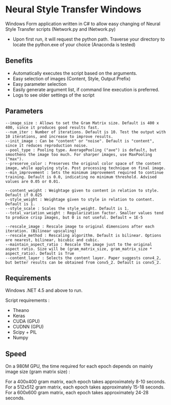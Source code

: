 # Neural Style Transfer Windows

Windows Form application written in C# to allow easy changing of Neural Style Transfer scripts (Network.py and INetwork.py) 

- Upon first run, it will request the python path. Traverse your directory to locate the python.exe of your choice (Anaconda is tested)

## Benefits
- Automatically executes the script based on the arguments.
- Easy selection of images (Content, Style, Output Prefix)
- Easy parameter selection
- Easily generate argument list, if command line execution is preferred.
- Logs to see older settings of the script

## Parameters
```
--image_size : Allows to set the Gram Matrix size. Default is 400 x 400, since it produces good results fast. 
--num_iter : Number of iterations. Default is 10. Test the output with 10 iterations, and increase to improve results.
--init_image : Can be "content" or "noise". Default is "content", since it reduces reproduction noise.
--pool_type : Pooling type. AveragePooling ("ave") is default, but smoothens the image too much. For sharper images, use MaxPooling ("max").
--preserve_color : Preserves the original color space of the content image, while applying style. Post processing technique on final image.
--min_improvement : Sets the minimum improvement required to continue training. Default is 0.0, indicating no minimum threshold. Advised values are 0.05 or 0.01.

--content_weight : Weightage given to content in relation to style. Default if 0.025
--style_weight : Weightage given to style in relation to content. Default is 1. 
--style_scale : Scales the style_weight. Default is 1. 
--total_variation_weight : Regularization factor. Smaller values tend to produce crisp images, but 0 is not useful. Default = 1E-5

--rescale_image : Rescale image to original dimensions after each iteration. (Bilinear upscaling)
--rescale_method : Rescaling algorithm. Default is bilinear. Options are nearest, bilinear, bicubic and cubic.
--maintain_aspect_ratio : Rescale the image just to the original aspect ratio. Size will be (gram_matrix_size, gram_matrix_size * aspect_ratio). Default is True
--content_layer : Selects the content layer. Paper suggests conv4_2, but better results can be obtained from conv5_2. Default is conv5_2.
```

## Requirements
Windows .NET 4.5 and above to run. 

Script requirements : 
- Theano
- Keras
- CUDA (GPU)
- CUDNN (GPU)
- Scipy + PIL
- Numpy

## Speed
On a 980M GPU, the time required for each epoch depends on mainly image size (gram matrix size) :

For a 400x400 gram matrix, each epoch takes approximately 8-10 seconds. <br>
For a 512x512 gram matrix, each epoch takes approximately 15-18 seconds. <br>
For a 600x600 gram matrix, each epoch takes approximately 24-28 seconds. <br>
